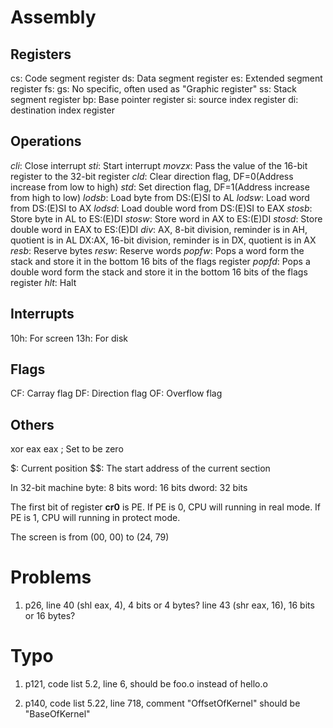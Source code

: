 <!-- My notes, for later checking -->

Assembly
==========
Registers
-----------
cs: Code segment register
ds: Data segment register
es: Extended segment register
fs:
gs: No specific, often used as "Graphic register"
ss: Stack segment register
bp: Base pointer register
si: source index register
di: destination index register

Operations
------------
*cli*: Close interrupt
*sti*: Start interrupt
*movzx*: Pass the value of the 16-bit register to the 32-bit register
*cld*: Clear direction flag, DF=0(Address increase from low to high)
*std*: Set direction flag, DF=1(Address increase from high to low)
*lodsb*: Load byte from DS:(E)SI to AL
*lodsw*: Load word from DS:(E)SI to AX
*lodsd*: Load double word from DS:(E)SI to EAX
*stosb*: Store byte in AL to ES:(E)DI
*stosw*: Store word in AX to ES:(E)DI
*stosd*: Store double word in EAX to ES:(E)DI
*div*: AX, 8-bit division, reminder is in AH, quotient is in AL
       DX:AX, 16-bit division, reminder is in DX, quotient is in AX
*resb*: Reserve bytes
*resw*: Reserve words
*popfw*: Pops a word form the stack and store it in the bottom 16 bits of the
         flags register
*popfd*: Pops a double word form the stack and store it in the bottom 16 bits
         of the flags register
*hlt*: Halt

Interrupts
-------------
10h: For screen
13h: For disk

Flags
-----------
CF: Carray flag
DF: Direction flag
OF: Overflow flag

Others
-----------
xor eax eax    ; Set to be zero

$: Current position
$$: The start address of the current section

In 32-bit machine
byte: 8 bits
word: 16 bits
dword: 32 bits

The first bit of register **cr0** is PE. If PE is 0, CPU will running in real
mode. If PE is 1, CPU will running in protect mode.

The screen is from (00, 00) to (24, 79)

Problems
===========
1. p26, line 40 (shl eax, 4), 4 bits or 4 bytes? line 43 (shr eax, 16),
   16 bits or 16 bytes?


Typo
==========
1. p121, code list 5.2, line 6, should be foo.o instead of hello.o

2. p140, code list 5.22, line 718, comment "OffsetOfKernel" should be
   "BaseOfKernel"
   
